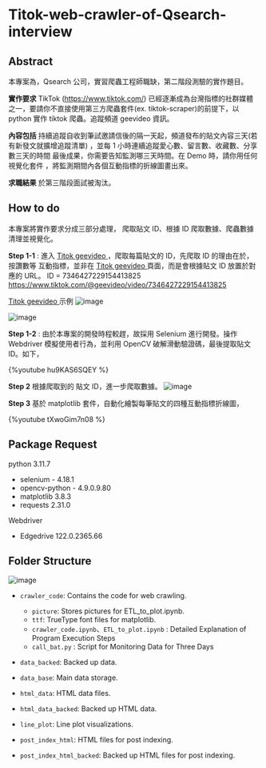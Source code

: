 # Titok-web-crawler-of-Qsearch-interview

## Abstract
本專案為，Qsearch 公司，實習爬蟲工程師職缺，第二階段測驗的實作題目。

**實作要求**
TikTok (https://www.tiktok.com/) 已經逐漸成為台灣指標的社群媒體之一，要請你不直接使用第三方爬蟲套件(ex. tiktok-scraper)的前提下，以 python 實作 tiktok 爬蟲。追蹤頻道 geevideo 資訊。

**內容包括**
持續追蹤自收到筆試邀請信後的隔一天起，頻道發布的貼文內容三天(若有新發文就擴增追蹤清單) ，並每 1 小時連續追蹤愛心數、留言數、收藏數、分享數三天的時間
最後成果，你需要告知監測哪三天時間。在 Demo 時，請你用任何視覺化套件 ，將監測期間內各個互動指標的折線圖畫出來。

**求職結果**
於第三階段面試被淘汰。

## How to do
本專案將實作要求分成三部分處理，
爬取貼文 ID、根據 ID 爬取數據、爬蟲數據清理並視覺化。

**Step 1-1** :  進入 [Titok geevideo ](https://www.tiktok.com/@geevideo)，爬取每篇貼文的 ID，先爬取 ID 的理由在於，按讚數等 互動指標，並非在 [Titok geevideo ](https://www.tiktok.com/@geevideo) 頁面，而是會根據貼文 ID 放置於對應的 URL。
ID = 7346427229154413825  https://www.tiktok.com/@geevideo/video/7346427229154413825

[Titok geevideo ](https://www.tiktok.com/@geevideo)示例
![image](https://hackmd.io/_uploads/SJaoRB2CT.png)

![image](https://hackmd.io/_uploads/rykEkLnAp.png)

**Step 1-2** : 由於本專案的開發時程較趕，故採用 Selenium 進行開發。操作 Webdriver 模擬使用者行為，並利用 OpenCV 破解滑動驗證碼，最後提取貼文 ID。如下，

{%youtube hu9KAS6SQEY %}


**Step 2**
根據爬取到的 貼文 ID，進一步爬取數據。
![image](https://hackmd.io/_uploads/B1Pk68nRT.png)

**Step 3**
基於 matplotlib 套件，自動化繪製每筆貼文的四種互動指標折線圖，

{%youtube tXwoGim7n08 %}

## Package Request
python 3.11.7
- selenium - 4.18.1
- opencv-python - 4.9.0.9.80
- matplotlib 3.8.3
- requests 2.31.0

Webdriver
- Edgedrive 122.0.2365.66 

## Folder Structure
![image](https://hackmd.io/_uploads/SJfnHD2A6.png)
- `crawler_code`: Contains the code for web crawling.
  - `picture`: Stores pictures for ETL_to_plot.ipynb.
  - `ttf`: TrueType font files for matplotlib.
  - `crawler_code.ipynb`、`ETL_to_plot.ipynb` : Detailed Explanation of Program Execution Steps
  - `call_bat.py` : Script for Monitoring Data for Three Days


- `data_backed`: Backed up data.
- `data_base`: Main data storage.
- `html_data`: HTML data files.
- `html_data_backed`: Backed up HTML data.
- `line_plot`: Line plot visualizations.
- `post_index_html`: HTML files for post indexing.
- `post_index_html_backed`: Backed up HTML files for post indexing.


